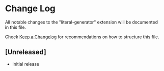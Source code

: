 # Change Log

All notable changes to the "literal-generator" extension will be documented in this file.

Check [Keep a Changelog](http://keepachangelog.com/) for recommendations on how to structure this file.

## [Unreleased]

- Initial release